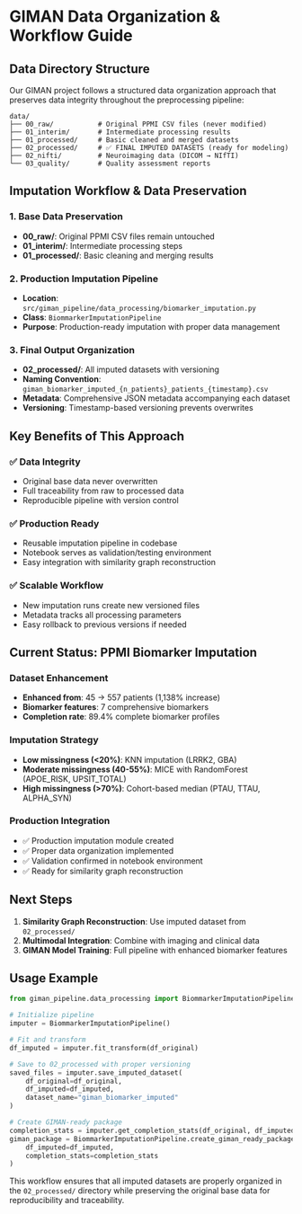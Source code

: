 # GIMAN Data Organization & Workflow Guide

## Data Directory Structure

Our GIMAN project follows a structured data organization approach that preserves data integrity throughout the preprocessing pipeline:

```
data/
├── 00_raw/           # Original PPMI CSV files (never modified)
├── 01_interim/       # Intermediate processing results  
├── 01_processed/     # Basic cleaned and merged datasets
├── 02_processed/     # ✅ FINAL IMPUTED DATASETS (ready for modeling)
├── 02_nifti/         # Neuroimaging data (DICOM → NIfTI)
└── 03_quality/       # Quality assessment reports
```

## Imputation Workflow & Data Preservation

### 1. Base Data Preservation
- **00_raw/**: Original PPMI CSV files remain untouched
- **01_interim/**: Intermediate processing steps
- **01_processed/**: Basic cleaning and merging results

### 2. Production Imputation Pipeline
- **Location**: `src/giman_pipeline/data_processing/biomarker_imputation.py`
- **Class**: `BiommarkerImputationPipeline`
- **Purpose**: Production-ready imputation with proper data management

### 3. Final Output Organization
- **02_processed/**: All imputed datasets with versioning
- **Naming Convention**: `giman_biomarker_imputed_{n_patients}_patients_{timestamp}.csv`
- **Metadata**: Comprehensive JSON metadata accompanying each dataset
- **Versioning**: Timestamp-based versioning prevents overwrites

## Key Benefits of This Approach

### ✅ Data Integrity
- Original base data never overwritten
- Full traceability from raw to processed data
- Reproducible pipeline with version control

### ✅ Production Ready
- Reusable imputation pipeline in codebase
- Notebook serves as validation/testing environment
- Easy integration with similarity graph reconstruction

### ✅ Scalable Workflow
- New imputation runs create new versioned files
- Metadata tracks all processing parameters
- Easy rollback to previous versions if needed

## Current Status: PPMI Biomarker Imputation

### Dataset Enhancement
- **Enhanced from**: 45 → 557 patients (1,138% increase)
- **Biomarker features**: 7 comprehensive biomarkers
- **Completion rate**: 89.4% complete biomarker profiles

### Imputation Strategy
- **Low missingness (<20%)**: KNN imputation (LRRK2, GBA)
- **Moderate missingness (40-55%)**: MICE with RandomForest (APOE_RISK, UPSIT_TOTAL)
- **High missingness (>70%)**: Cohort-based median (PTAU, TTAU, ALPHA_SYN)

### Production Integration
- ✅ Production imputation module created
- ✅ Proper data organization implemented
- ✅ Validation confirmed in notebook environment
- ✅ Ready for similarity graph reconstruction

## Next Steps

1. **Similarity Graph Reconstruction**: Use imputed dataset from `02_processed/`
2. **Multimodal Integration**: Combine with imaging and clinical data
3. **GIMAN Model Training**: Full pipeline with enhanced biomarker features

## Usage Example

```python
from giman_pipeline.data_processing import BiommarkerImputationPipeline

# Initialize pipeline
imputer = BiommarkerImputationPipeline()

# Fit and transform
df_imputed = imputer.fit_transform(df_original)

# Save to 02_processed with proper versioning
saved_files = imputer.save_imputed_dataset(
    df_original=df_original,
    df_imputed=df_imputed,
    dataset_name="giman_biomarker_imputed"
)

# Create GIMAN-ready package
completion_stats = imputer.get_completion_stats(df_original, df_imputed)
giman_package = BiommarkerImputationPipeline.create_giman_ready_package(
    df_imputed=df_imputed,
    completion_stats=completion_stats
)
```

This workflow ensures that all imputed datasets are properly organized in the `02_processed/` directory while preserving the original base data for reproducibility and traceability.